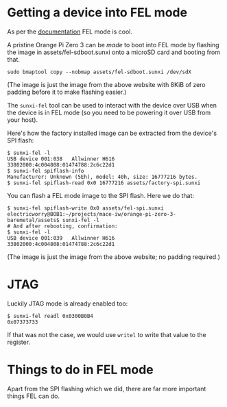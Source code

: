 # Getting a device into FEL mode

As per the [documentation](https://linux-sunxi.org/FEL#Entering_FEL_mode)
FEL mode is cool.

A pristine Orange Pi Zero 3 can be *made* to boot into FEL mode by flashing the
image in assets/fel-sdboot.sunxi onto a microSD card and booting from that.

```
sudo bmaptool copy --nobmap assets/fel-sdboot.sunxi /dev/sdX
```

(The image is just the image from the above website with 8KiB of zero padding
before it to make flashing easier.)

The `sunxi-fel` tool can be used to interact with the device over USB when the
device is in FEL mode (so you need to be powering it over USB from your host).

Here's how the factory installed image can be extracted from the device's SPI
flash:

```
$ sunxi-fel -l
USB device 001:038   Allwinner H616    33802000:4c004808:01474788:2c6c22d1
$ sunxi-fel spiflash-info
Manufacturer: Unknown (5Eh), model: 40h, size: 16777216 bytes.
$ sunxi-fel spiflash-read 0x0 16777216 assets/factory-spi.sunxi
```

You can flash a FEL mode image to the SPI flash. Here we do that:

```
$ sunxi-fel spiflash-write 0x0 assets/fel-spi.sunxi 
electricworry@BOB1:~/projects/mace-iw/orange-pi-zero-3-baremetal/assets$ sunxi-fel -l
# And after rebooting, confirmation:
$ sunxi-fel -l
USB device 001:039   Allwinner H616    33802000:4c004808:01474788:2c6c22d1
```

(The image is just the image from the above website; no padding required.)

# JTAG

Luckily JTAG mode is already enabled too:

```
$ sunxi-fel readl 0x0300B0B4
0x07373733
```

If that was not the case, we would use `writel` to write that value to the
register.

# Things to do in FEL mode

Apart from the SPI flashing which we did, there are far more important things
FEL can do.

